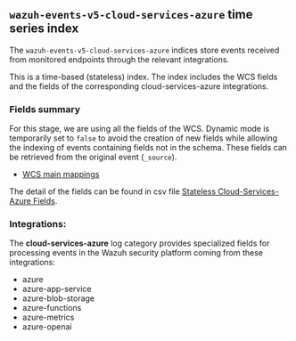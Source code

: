 ## `wazuh-events-v5-cloud-services-azure` time series index

The `wazuh-events-v5-cloud-services-azure` indices store events received from monitored endpoints through the relevant integrations.

This is a time-based (stateless) index. The index includes the WCS fields and the fields of the corresponding cloud-services-azure integrations.

### Fields summary

For this stage, we are using all the fields of the WCS. Dynamic mode is temporarily set to `false` to avoid the creation of new fields while allowing the indexing of events containing fields not in the schema. These fields can be retrieved from the original event (`_source`).

- [WCS main mappings](../../main/docs/fields.csv)

The detail of the fields can be found in csv file [Stateless Cloud-Services-Azure Fields](fields.csv).

### Integrations:

The **cloud-services-azure** log category provides specialized fields for processing events in the Wazuh security platform coming from these integrations:
- azure
- azure-app-service
- azure-blob-storage
- azure-functions
- azure-metrics
- azure-openai
